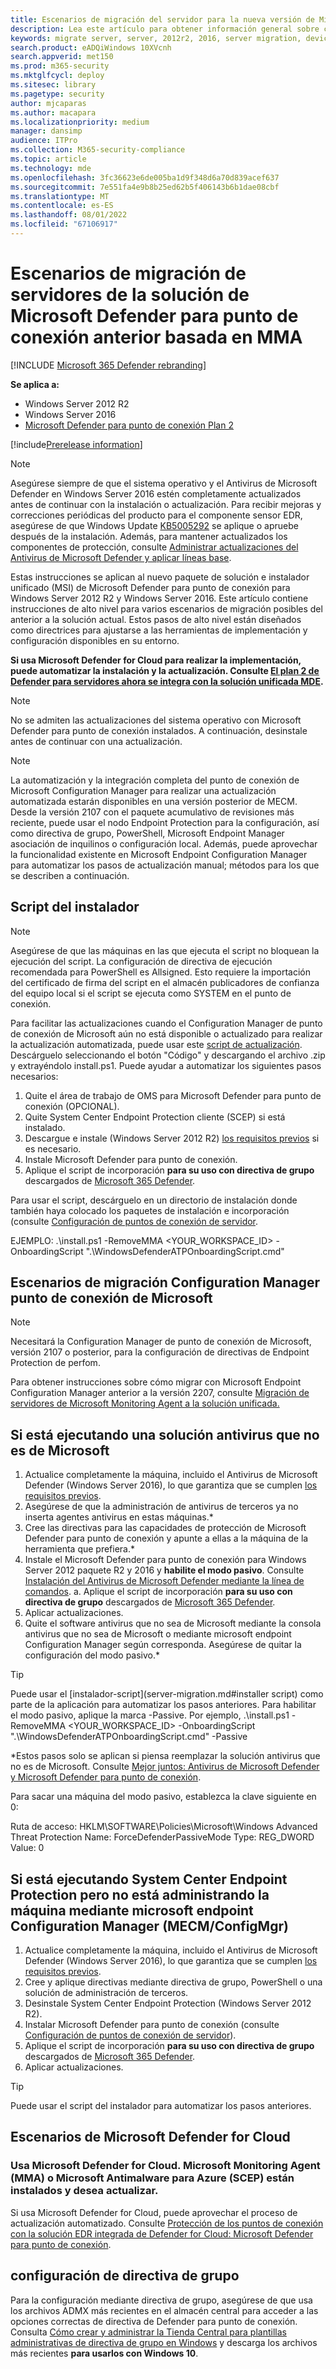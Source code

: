 ```yaml
---
title: Escenarios de migración del servidor para la nueva versión de Microsoft Defender para punto de conexión
description: Lea este artículo para obtener información general sobre cómo migrar los servidores de la solución anterior basada en MMA al paquete de soluciones unificadas de Defender para punto de conexión actual.
keywords: migrate server, server, 2012r2, 2016, server migration, device management, configure Microsoft Defender para punto de conexión servers, onboard Microsoft Defender para punto de conexión servers
search.product: eADQiWindows 10XVcnh
search.appverid: met150
ms.prod: m365-security
ms.mktglfcycl: deploy
ms.sitesec: library
ms.pagetype: security
author: mjcaparas
ms.author: macapara
ms.localizationpriority: medium
manager: dansimp
audience: ITPro
ms.collection: M365-security-compliance
ms.topic: article
ms.technology: mde
ms.openlocfilehash: 3fc36623e6de005ba1d9f348d6a70d839acef637
ms.sourcegitcommit: 7e551fa4e9b8b25ed62b5f406143b6b1dae08cbf
ms.translationtype: MT
ms.contentlocale: es-ES
ms.lasthandoff: 08/01/2022
ms.locfileid: "67106917"
---
```

# <a name="server-migration-scenarios-from-the-previous-mma-based-microsoft-defender-for-endpoint-solution"></a>Escenarios de migración de servidores de la solución de Microsoft Defender para punto de conexión anterior basada en MMA

[!INCLUDE [Microsoft 365 Defender rebranding](../../includes/microsoft-defender.md)]

**Se aplica a:**
- Windows Server 2012 R2
- Windows Server 2016
- [Microsoft Defender para punto de conexión Plan 2](https://go.microsoft.com/fwlink/?linkid=2154037)

[!include[Prerelease information](../../includes/prerelease.md)]

> [!NOTE]
> Asegúrese siempre de que el sistema operativo y el Antivirus de Microsoft Defender en Windows Server 2016 estén completamente actualizados antes de continuar con la instalación o actualización. Para recibir mejoras y correcciones periódicas del producto para el componente sensor EDR, asegúrese de que Windows Update [KB5005292](https://go.microsoft.com/fwlink/?linkid=2168277) se aplique o apruebe después de la instalación. Además, para mantener actualizados los componentes de protección, consulte [Administrar actualizaciones del Antivirus de Microsoft Defender y aplicar líneas base](/microsoft-365/security/defender-endpoint/manage-updates-baselines-microsoft-defender-antivirus#monthly-platform-and-engine-versions).

Estas instrucciones se aplican al nuevo paquete de solución e instalador unificado (MSI) de Microsoft Defender para punto de conexión para Windows Server 2012 R2 y Windows Server 2016. Este artículo contiene instrucciones de alto nivel para varios escenarios de migración posibles del anterior a la solución actual. Estos pasos de alto nivel están diseñados como directrices para ajustarse a las herramientas de implementación y configuración disponibles en su entorno. 

**Si usa Microsoft Defender for Cloud para realizar la implementación, puede automatizar la instalación y la actualización. Consulte [El plan 2 de Defender para servidores ahora se integra con la solución unificada MDE](https://techcommunity.microsoft.com/t5/microsoft-defender-for-cloud/defender-for-servers-plan-2-now-integrates-with-mde-unified/ba-p/3527534).**

> [!NOTE]
> No se admiten las actualizaciones del sistema operativo con Microsoft Defender para punto de conexión instalados. A continuación, desinstale antes de continuar con una actualización.

> [!NOTE]
> La automatización y la integración completa del punto de conexión de Microsoft Configuration Manager para realizar una actualización automatizada estarán disponibles en una versión posterior de MECM. Desde la versión 2107 con el paquete acumulativo de revisiones más reciente, puede usar el nodo Endpoint Protection para la configuración, así como directiva de grupo, PowerShell, Microsoft Endpoint Manager asociación de inquilinos o configuración local. Además, puede aprovechar la funcionalidad existente en Microsoft Endpoint Configuration Manager para automatizar los pasos de actualización manual; métodos para los que se describen a continuación.

## <a name="installer-script"></a>Script del instalador

>[!NOTE]
>Asegúrese de que las máquinas en las que ejecuta el script no bloquean la ejecución del script. La configuración de directiva de ejecución recomendada para PowerShell es Allsigned. Esto requiere la importación del certificado de firma del script en el almacén publicadores de confianza del equipo local si el script se ejecuta como SYSTEM en el punto de conexión.

Para facilitar las actualizaciones cuando el Configuration Manager de punto de conexión de Microsoft aún no está disponible o actualizado para realizar la actualización automatizada, puede usar este [script de actualización](https://github.com/microsoft/mdefordownlevelserver). Descárguelo seleccionando el botón "Código" y descargando el archivo .zip y extrayéndolo install.ps1. Puede ayudar a automatizar los siguientes pasos necesarios:

1. Quite el área de trabajo de OMS para Microsoft Defender para punto de conexión (OPCIONAL).
2. Quite System Center Endpoint Protection cliente (SCEP) si está instalado.
3. Descargue e instale (Windows Server 2012 R2) [los requisitos previos](configure-server-endpoints.md#prerequisites) si es necesario.
4. Instale Microsoft Defender para punto de conexión.
5. Aplique el script de incorporación **para su uso con directiva de grupo** descargados de [Microsoft 365 Defender](https://security.microsoft.com).

Para usar el script, descárguelo en un directorio de instalación donde también haya colocado los paquetes de instalación e incorporación (consulte [Configuración de puntos de conexión de servidor](configure-server-endpoints.md).

EJEMPLO: .\install.ps1 -RemoveMMA <YOUR_WORKSPACE_ID> -OnboardingScript ".\WindowsDefenderATPOnboardingScript.cmd"

## <a name="microsoft-endpoint-configuration-manager-migration-scenarios"></a>Escenarios de migración Configuration Manager punto de conexión de Microsoft 

>[!NOTE]
>Necesitará la Configuration Manager de punto de conexión de Microsoft, versión 2107 o posterior, para la configuración de directivas de Endpoint Protection de perfom.

Para obtener instrucciones sobre cómo migrar con Microsoft Endpoint Configuration Manager anterior a la versión 2207, consulte [Migración de servidores de Microsoft Monitoring Agent a la solución unificada.](/microsoft-365/security/defender-endpoint/application-deployment-via-mecm)

## <a name="if-you-are-running-a-non-microsoft-antivirus-solution"></a>Si está ejecutando una solución antivirus que no es de Microsoft

1. Actualice completamente la máquina, incluido el Antivirus de Microsoft Defender (Windows Server 2016), lo que garantiza que se cumplen [los requisitos previos](configure-server-endpoints.md#prerequisites).
2. Asegúrese de que la administración de antivirus de terceros ya no inserta agentes antivirus en estas máquinas.*
3. Cree las directivas para las capacidades de protección de Microsoft Defender para punto de conexión y apunte a ellas a la máquina de la herramienta que prefiera.*
4. Instale el Microsoft Defender para punto de conexión para Windows Server 2012 paquete R2 y 2016 y **habilite el modo pasivo**. Consulte [Instalación del Antivirus de Microsoft Defender mediante la línea de comandos](configure-server-endpoints.md#install-microsoft-defender-for-endpoint-using-the-command-line).
   a. Aplique el script de incorporación **para su uso con directiva de grupo** descargados de [Microsoft 365 Defender](https://security.microsoft.com).
5. Aplicar actualizaciones.
6. Quite el software antivirus que no sea de Microsoft mediante la consola antivirus que no sea de Microsoft o mediante microsoft endpoint Configuration Manager según corresponda. Asegúrese de quitar la configuración del modo pasivo.*

> [!TIP]
> Puede usar el [instalador-script](server-migration.md#installer script) como parte de la aplicación para automatizar los pasos anteriores. Para habilitar el modo pasivo, aplique la marca -Passive. Por ejemplo, .\install.ps1 -RemoveMMA <YOUR_WORKSPACE_ID> -OnboardingScript ".\WindowsDefenderATPOnboardingScript.cmd" -Passive

*Estos pasos solo se aplican si piensa reemplazar la solución antivirus que no es de Microsoft. Consulte [Mejor juntos: Antivirus de Microsoft Defender y Microsoft Defender para punto de conexión](why-use-microsoft-defender-antivirus.md).

Para sacar una máquina del modo pasivo, establezca la clave siguiente en 0:

Ruta de acceso: HKLM\SOFTWARE\Policies\Microsoft\Windows Advanced Threat Protection Name: ForceDefenderPassiveMode Type: REG_DWORD Value: 0

## <a name="if-you-are-running-system-center-endpoint-protection-but-are-not-managing-the-machine-using-microsoft-endpoint-configuration-manager-mecmconfigmgr"></a>Si está ejecutando System Center Endpoint Protection pero no está administrando la máquina mediante microsoft endpoint Configuration Manager (MECM/ConfigMgr)

1. Actualice completamente la máquina, incluido el Antivirus de Microsoft Defender (Windows Server 2016), lo que garantiza que se cumplen [los requisitos previos](configure-server-endpoints.md#prerequisites).
2. Cree y aplique directivas mediante directiva de grupo, PowerShell o una solución de administración de terceros.
3. Desinstale System Center Endpoint Protection (Windows Server 2012 R2).
5. Instalar Microsoft Defender para punto de conexión (consulte [Configuración de puntos de conexión de servidor](configure-server-endpoints.md)).
6. Aplique el script de incorporación **para su uso con directiva de grupo** descargados de [Microsoft 365 Defender](https://security.microsoft.com). 
7. Aplicar actualizaciones.

> [!TIP]
> Puede usar el script del instalador para automatizar los pasos anteriores.

## <a name="microsoft-defender-for-cloud-scenarios"></a>Escenarios de Microsoft Defender for Cloud

### <a name="youre-using-microsoft-defender-for-cloud-the-microsoft-monitoring-agent-mma-andor-microsoft-antimalware-for-azure-scep-are-installed-and-you-want-to-upgrade"></a>Usa Microsoft Defender for Cloud. Microsoft Monitoring Agent (MMA) o Microsoft Antimalware para Azure (SCEP) están instalados y desea actualizar.
Si usa Microsoft Defender for Cloud, puede aprovechar el proceso de actualización automatizado. Consulte [Protección de los puntos de conexión con la solución EDR integrada de Defender for Cloud: Microsoft Defender para punto de conexión](/azure/security-center/security-center-wdatp#enable-the-microsoft-defender-for-endpoint-integration).

## <a name="group-policy-configuration"></a>configuración de directiva de grupo
Para la configuración mediante directiva de grupo, asegúrese de que usa los archivos ADMX más recientes en el almacén central para acceder a las opciones correctas de directiva de Defender para punto de conexión. Consulta [Cómo crear y administrar la Tienda Central para plantillas administrativas de directiva de grupo en Windows](/troubleshoot/windows-client/group-policy/create-and-manage-central-store) y descarga los archivos más recientes **para usarlos con Windows 10**.
